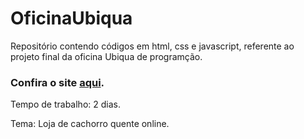 # OficinaUbiqua

Repositório contendo códigos em html, css e javascript, referente ao projeto final da oficina Ubiqua de programção.

### Confira o site [aqui](https://ricardinoprogramador.github.io/OficinaUbiqua).

Tempo de trabalho: 2 dias.

Tema: Loja de cachorro quente online.
